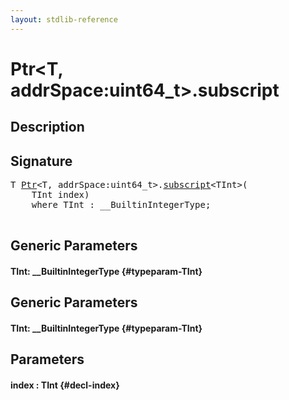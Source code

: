 ```yaml
---
layout: stdlib-reference
---
```


# Ptr\<T, addrSpace:uint64\_t\>\.subscript

## Description





## Signature 

<pre>
<span class="code_type">T</span> <a href="/stdlib-reference/types/Ptr/index" class="code_type">Ptr</a>&lt;<span class="code_type">T</span>, addrSpace:uint64_t&gt;.<a href="/stdlib-reference/types/Ptr/subscript">subscript</a>&lt;TInt&gt;(
    TInt <span class='code_param'>index</span>)
    <span class='code_keyword'>where</span> TInt : __BuiltinIntegerType;

</pre>

## Generic Parameters

#### TInt: \_\_BuiltinIntegerType {#typeparam-TInt}

## Generic Parameters

#### TInt: \_\_BuiltinIntegerType {#typeparam-TInt}

## Parameters

#### index  : TInt {#decl-index}

